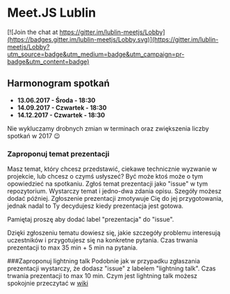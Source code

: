 # Meet.JS Lublin 

[![Join the chat at https://gitter.im/lublin-meetjs/Lobby](https://badges.gitter.im/lublin-meetjs/Lobby.svg)](https://gitter.im/lublin-meetjs/Lobby?utm_source=badge&utm_medium=badge&utm_campaign=pr-badge&utm_content=badge)

## Harmonogram spotkań

* **13.06.2017 - Środa - 18:30**
* **14.09.2017 - Czwartek - 18:30**
* **14.12.2017 - Czwartek - 18:30**

Nie wykluczamy drobnych zmian w terminach oraz zwiększenia liczby spotkań w 2017 :wink:

### Zaproponuj temat prezentacji
Masz temat, który chcesz przedstawić, ciekawe technicznie wyzwanie w projekcie, lub chcesz o czymś usłyszeć? Być może ktoś może o tym opowiedzieć na spotkaniu. Zgłoś temat prezentacji jako "issue" w tym repozytorium. Wystarczy temat i jedno-dwa zdania opisu. Szegóły możesz dodać później. Zgłoszenie prezentacji zmotywuje Cię do jej przygotowania, jednak nadal to Ty decydujesz kiedy prezentacja jest gotowa.

Pamiętaj proszę aby dodać label "prezentacja" do "issue". 

Dzięki zgłoszeniu tematu dowiesz się, jakie szczegóły problemu interesują uczestników i przygotujesz się na konkretne pytania. Czas trwania prezentacji to max 35 min + 5 min na pytania. 

###Zaproponuj lightning talk
Podobnie jak w przypadku zgłaszania prezentacji wystarczy, że dodasz "issue" z labelem "lightning talk".
Czas trwania prezentacji to max 10 min. Czym jest lightning talk możesz spokojnie przeczytać w [wiki](https://en.wikipedia.org/wiki/Lightning_talk)
